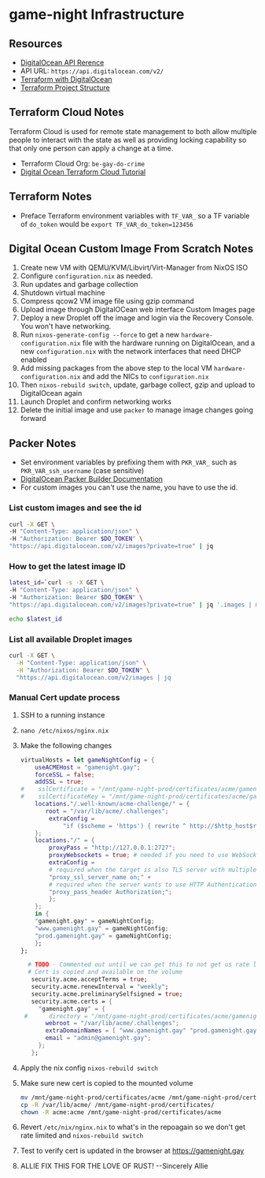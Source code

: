 # game-night Infrastructure

## Resources

- [DigitalOcean API Rerence](https://docs.digitalocean.com/reference/api/api-reference)
- API URL: `https://api.digitalocean.com/v2/`
- [Terraform with DigitalOcean](https://www.digitalocean.com/community/tutorials/how-to-use-terraform-with-digitalocean)
- [Terraform Project Structure](https://www.digitalocean.com/community/tutorials/how-to-structure-a-terraform-project)

## Terraform Cloud Notes

Terraform Cloud is used for remote state management to both allow multiple people to interact with the state
as well as providing locking capability so that only one person can apply a change at a time.

- Terraform Cloud Org: `be-gay-do-crime`
- [Digital Ocean Terraform Cloud Tutorial](https://www.digitalocean.com/community/tutorials/how-to-use-terraform-within-your-team)

## Terraform Notes

- Preface Terraform environment variables with `TF_VAR_` so a TF variable of `do_token` would be `export TF_VAR_do_token=123456`

## Digital Ocean Custom Image From Scratch Notes

1. Create new VM with QEMU/KVM/Libvirt/Virt-Manager from NixOS ISO
2. Configure `configuration.nix` as needed.
3. Run updates and garbage collection
4. Shutdown virtual machine
5. Compress qcow2 VM image file using gzip command
6. Upload image through DigitalOCean web interface Custom Images page
7. Deploy a new Droplet off the image and login via the Recovery Console. You won't have networking.
8. Run `nixos-generate-config --force` to get a new `hardware-configuration.nix` file with the hardware running on DigitalOcean, and a new `configuration.nix` with the network interfaces that need DHCP enabled
9. Add missing packages from the above step to the local VM `hardware-configuration.nix` and add the NICs to `configuration.nix`
10. Then `nixos-rebuild switch`, update, garbage collect, gzip and upload to DigitalOcean again
11. Launch Droplet and confirm networking works
12. Delete the initial image and use `packer` to manage image changes going forward

## Packer Notes

- Set environment variables by prefixing them with `PKR_VAR_` such as `PKR_VAR_ssh_username` (case sensitive)
- [DigitalOcean Packer Builder Documentation](https://www.packer.io/plugins/builders/digitalocean)
- For custom images you can't use the name, you have to use the id.

### List custom images and see the id

```sh
curl -X GET \
-H "Content-Type: application/json" \
-H "Authorization: Bearer $DO_TOKEN" \
"https://api.digitalocean.com/v2/images?private=true" | jq
```

### How to get the latest image ID

```sh
latest_id=`curl -s -X GET \
-H "Content-Type: application/json" \
-H "Authorization: Bearer $DO_TOKEN" \
"https://api.digitalocean.com/v2/images?private=true" | jq '.images | max_by(.id) | .id'`

echo $latest_id
```

### List all available Droplet images

```sh
curl -X GET \
  -H "Content-Type: application/json" \
  -H "Authorization: Bearer $DO_TOKEN" \
  "https://api.digitalocean.com/v2/images | jq

```

### Manual Cert update process

1. SSH to a running instance
1. `nano /etc/nixos/nginx.nix`
1. Make the following changes

    ```nix
    virtualHosts = let gameNightConfig = {
        useACMEHost = "gamenight.gay";
        forceSSL = false;
        addSSL = true;
    #    sslCertificate = "/mnt/game-night-prod/certificates/acme/gamenight.gay/fullchain.pem";
    #    sslCertificateKey = "/mnt/game-night-prod/certificates/acme/gamenight.gay/key.pem";
        locations."/.well-known/acme-challenge/" = {
           root = "/var/lib/acme/.challenges";
            extraConfig =
                "if ($scheme = 'https') { rewrite ^ http://$http_host$request_uri? permanent; }";
        };
        locations."/" = {
            proxyPass = "http://127.0.0.1:2727";
            proxyWebsockets = true; # needed if you need to use WebSocket
            extraConfig =
            # required when the target is also TLS server with multiple hosts
            "proxy_ssl_server_name on;" +
            # required when the server wants to use HTTP Authentication
            "proxy_pass_header Authorization;";
            };
        }; 
        in {
        "gamenight.gay" = gameNightConfig;
        "www.gamenight.gay" = gameNightConfig;
        "prod.gamenight.gay" = gameNightConfig;
        };
    };
    
      # TODO - Commented out until we can get this to not get us rate limited by LE
      # Cert is copied and available on the volume
       security.acme.acceptTerms = true;
       security.acme.renewInterval = "weekly";
       security.acme.preliminarySelfsigned = true;
       security.acme.certs = {
         "gamenight.gay" = {
     #      directory = "/mnt/game-night-prod/certificates/acme/gamenight.gay";
           webroot = "/var/lib/acme/.challenges";
           extraDomainNames = [ "www.gamenight.gay" "prod.gamenight.gay" ];
           email = "admin@gamenight.gay";
         };
       };
    ```

1. Apply the nix config `nixos-rebuild switch`
1. Make sure new cert is copied to the mounted volume

    ```sh
    mv /mnt/game-night-prod/certificates/acme /mnt/game-night-prod/certificates/acme.bak
    cp -R /var/lib/acme/ /mnt/game-night-prod/certificates/
    chown -R acme:acme /mnt/game-night-prod/certificates/acme
    ```

1. Revert `/etc/nix/nginx.nix` to what's in the repoagain so we don't get rate limited and `nixos-rebuild switch`
1. Test to verify cert is updated in the browser at <https://gamenight.gay>
1. ALLIE FIX THIS FOR THE LOVE OF RUST! --Sincerely Allie
